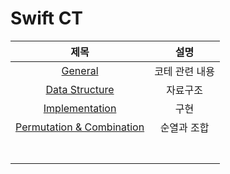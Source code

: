 # Swift CT
| 제목 | 설명 |
| :-: | :-: |
| [General](https://github.com/KayAhn0126/SwiftCT/tree/main/General) | 코테 관련 내용 |
| [Data Structure](https://github.com/KayAhn0126/SwiftCT/tree/main/DataStructure) | 자료구조 |
| [Implementation](https://github.com/KayAhn0126/SwiftCT/tree/main/Implementation) | 구현 |
| [Permutation & Combination](https://github.com/KayAhn0126/SwiftCT/tree/main/PermutationCombination) | 순열과 조합 |
| | |
| | |
| | |
| | |
| | |
| | |
| | |

